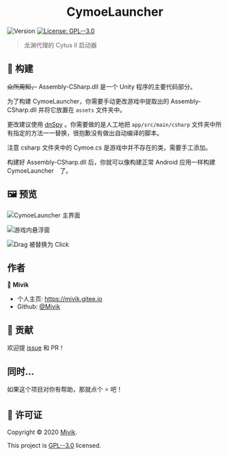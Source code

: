 <h1 align="center">CymoeLauncher</h1>
<p>
  <img alt="Version" src="https://img.shields.io/badge/version-1.0.0-blue.svg?cacheSeconds=2592000" />
  <a href="./LICENSE.md" target="_blank">
    <img alt="License: GPL--3.0" src="https://img.shields.io/badge/License-GPL--3.0-yellow.svg" />
  </a>
</p>

> 龙渊代理的 Cytus II 启动器

## 🔨 构建

~~众所周知，~~ Assembly-CSharp.dll 是一个 Unity 程序的主要代码部分。

为了构建 CymoeLauncher，你需要手动更改游戏中提取出的 Assembly-CSharp.dll 并将它放置在 `assets` 文件夹中。

更改建议使用 [dnSpy](https://github.com/0xd4d/dnSpy) 。你需要做的是人工地把 `app/src/main/csharp` 文件夹中所有指定的方法一一替换，很抱歉没有做出自动编译的脚本。

注意 csharp 文件夹中的 Cymoe.cs 是游戏中并不存在的类，需要手工添加。

构建好 Assembly-CSharp.dll 后，你就可以像构建正常 Android 应用一样构建 CymoeLauncher　了。

## 🖼️ 预览

![CymoeLauncher 主界面](https://s1.ax1x.com/2020/04/04/Gwzrn0.jpg)

![游戏内悬浮窗](https://s1.ax1x.com/2020/04/04/Gwxhef.jpg)

![Drag 被替换为 Click](https://s1.ax1x.com/2020/04/04/Gwx4w8.jpg)

## 作者

👤 **Mivik**

* 个人主页: https://mivik.gitee.io
* Github: [@Mivik](https://github.com/Mivik)

## 🤝 贡献

欢迎提 [issue](https://github.com/Mivik/issues) 和 PR！ 

## 同时...

如果这个项目对你有帮助，那就点个 ⭐️ 吧！

## 📝 许可证

Copyright © 2020 [Mivik](https://github.com/Mivik).

This project is [GPL--3.0](./LICENSE.md) licensed.
